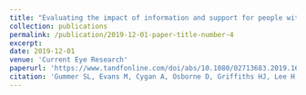 ```yaml
---
title: "Evaluating the impact of information and support for people with nystagmus in the digital age: A patient and carer questionnaire study."
collection: publications
permalink: /publication/2019-12-01-paper-title-number-4
excerpt: 
date: 2019-12-01
venue: 'Current Eye Research'
paperurl: 'https://www.tandfonline.com/doi/abs/10.1080/02713683.2019.1696978'
citation: 'Gummer SL, Evans M, Cygan A, Osborne D, Griffiths HJ, Lee H, Self JE. Evaluating the impact of information and support for people with nystagmus in the digital age: a patient and carer questionnaire study. <i>Current Eye Research</i>. 2020 Jun 2;45(6):713-7'
---
```

